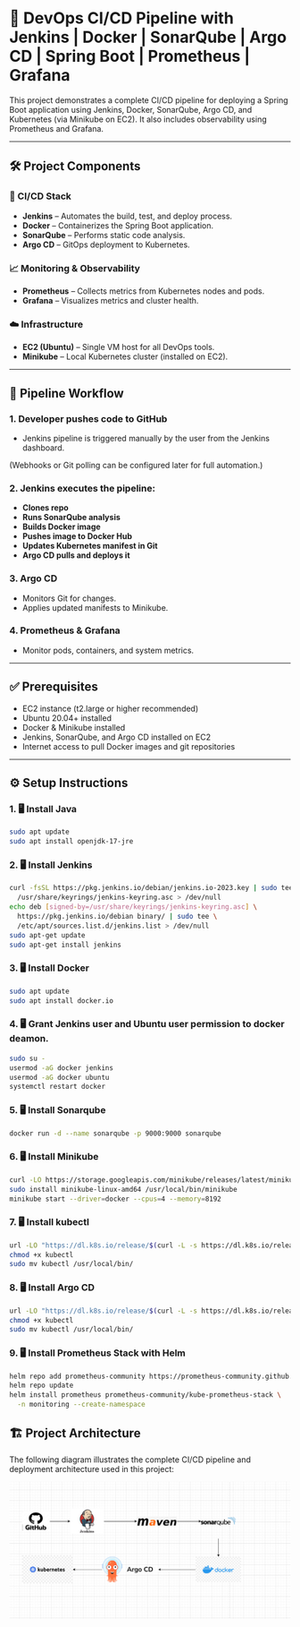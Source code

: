 # 🚀 DevOps CI/CD Pipeline with Jenkins | Docker | SonarQube | Argo CD | Spring Boot | Prometheus | Grafana

This project demonstrates a complete CI/CD pipeline for deploying a Spring Boot application using Jenkins, Docker, SonarQube, Argo CD, and Kubernetes (via Minikube on EC2). It also includes observability using Prometheus and Grafana.

---

## 🛠️ Project Components

### 🔧 CI/CD Stack
- **Jenkins** – Automates the build, test, and deploy process.
- **Docker** – Containerizes the Spring Boot application.
- **SonarQube** – Performs static code analysis.
- **Argo CD** – GitOps deployment to Kubernetes.

### 📈 Monitoring & Observability
- **Prometheus** – Collects metrics from Kubernetes nodes and pods.
- **Grafana** – Visualizes metrics and cluster health.

### ☁️ Infrastructure
- **EC2 (Ubuntu)** – Single VM host for all DevOps tools.
- **Minikube** – Local Kubernetes cluster (installed on EC2).

---
## 🔁 Pipeline Workflow

### 1. **Developer pushes code to GitHub**
- Jenkins pipeline is triggered manually by the user from the Jenkins dashboard.

(Webhooks or Git polling can be configured later for full automation.)

### 2. **Jenkins executes the pipeline:**
- **Clones repo**
- **Runs SonarQube analysis**
- **Builds Docker image**
- **Pushes image to Docker Hub**
- **Updates Kubernetes manifest in Git**
- **Argo CD pulls and deploys it**

### 3. **Argo CD**
- Monitors Git for changes.
- Applies updated manifests to Minikube.

### 4. **Prometheus & Grafana**
- Monitor pods, containers, and system metrics.

---

## ✅ Prerequisites

- EC2 instance (t2.large or higher recommended)
- Ubuntu 20.04+ installed
- Docker & Minikube installed
- Jenkins, SonarQube, and Argo CD installed on EC2
- Internet access to pull Docker images and git repositories

---

## ⚙️ Setup Instructions

### 1. 🖥️ Install Java

```bash
sudo apt update
sudo apt install openjdk-17-jre
```

### 2. 🖥️ Install Jenkins

```bash
curl -fsSL https://pkg.jenkins.io/debian/jenkins.io-2023.key | sudo tee \
  /usr/share/keyrings/jenkins-keyring.asc > /dev/null
echo deb [signed-by=/usr/share/keyrings/jenkins-keyring.asc] \
  https://pkg.jenkins.io/debian binary/ | sudo tee \
  /etc/apt/sources.list.d/jenkins.list > /dev/null
sudo apt-get update
sudo apt-get install jenkins
```

### 3. 🖥️ Install Docker

```bash
sudo apt update
sudo apt install docker.io
```

### 4. 🖥️ Grant Jenkins user and Ubuntu user permission to docker deamon.

```bash
sudo su - 
usermod -aG docker jenkins
usermod -aG docker ubuntu
systemctl restart docker
```
### 5. 🖥️ Install Sonarqube

```bash
docker run -d --name sonarqube -p 9000:9000 sonarqube
```

### 6. 🖥️ Install Minikube

```bash
curl -LO https://storage.googleapis.com/minikube/releases/latest/minikube-linux-amd64
sudo install minikube-linux-amd64 /usr/local/bin/minikube
minikube start --driver=docker --cpus=4 --memory=8192
```

### 7. 🖥️ Install kubectl

```bash
url -LO "https://dl.k8s.io/release/$(curl -L -s https://dl.k8s.io/release/stable.txt)/bin/linux/amd64/kubectl"
chmod +x kubectl
sudo mv kubectl /usr/local/bin/
```

### 8. 🖥️ Install Argo CD

```bash
url -LO "https://dl.k8s.io/release/$(curl -L -s https://dl.k8s.io/release/stable.txt)/bin/linux/amd64/kubectl"
chmod +x kubectl
sudo mv kubectl /usr/local/bin/
```

### 9. 🖥️ Install Prometheus Stack with Helm

```bash
helm repo add prometheus-community https://prometheus-community.github.io/helm-charts
helm repo update
helm install prometheus prometheus-community/kube-prometheus-stack \
  -n monitoring --create-namespace
```

## 🏗️ Project Architecture

The following diagram illustrates the complete CI/CD pipeline and deployment architecture used in this project:

![Architecture](./Jenkins_pipeline.png)
